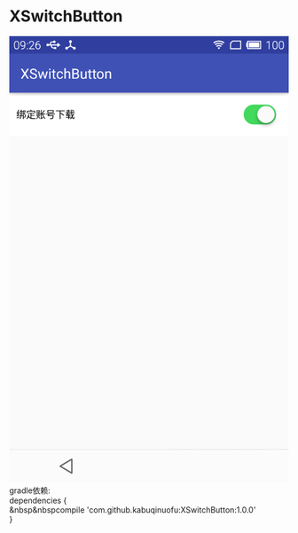 # XSwitchButton
![image](https://github.com/kabuqinuofu/XSwitchButton/raw/master/app/src/main/res/Img/ios_style_switchbutton.png)</br>
 gradle依赖: </br>
 	dependencies { </br>
	&nbsp&nbspcompile 'com.github.kabuqinuofu:XSwitchButton:1.0.0' </br>
	}
